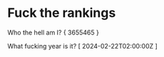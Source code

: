 # Fuck the rankings

Who the hell am I?
{ 3655465 }

What fucking year is it?
[ 2024-02-22T02:00:00Z ]
